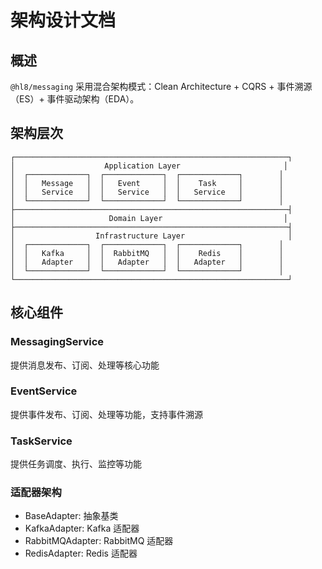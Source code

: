 # 架构设计文档

## 概述

`@hl8/messaging` 采用混合架构模式：Clean Architecture + CQRS + 事件溯源（ES）+ 事件驱动架构（EDA）。

## 架构层次

```
┌─────────────────────────────────────────────────────────────┐
│                    Application Layer                       │
│  ┌─────────────┐  ┌─────────────┐  ┌─────────────┐        │
│  │   Message   │  │   Event     │  │    Task     │        │
│  │   Service   │  │   Service   │  │   Service   │        │
│  └─────────────┘  └─────────────┘  └─────────────┘        │
├─────────────────────────────────────────────────────────────┤
│                     Domain Layer                           │
├─────────────────────────────────────────────────────────────┤
│                  Infrastructure Layer                       │
│  ┌─────────────┐  ┌─────────────┐  ┌─────────────┐        │
│  │   Kafka     │  │  RabbitMQ   │  │    Redis    │        │
│  │   Adapter   │  │   Adapter   │  │   Adapter   │        │
│  └─────────────┘  └─────────────┘  └─────────────┘        │
└─────────────────────────────────────────────────────────────┘
```

## 核心组件

### MessagingService
提供消息发布、订阅、处理等核心功能

### EventService
提供事件发布、订阅、处理等功能，支持事件溯源

### TaskService
提供任务调度、执行、监控等功能

### 适配器架构
- BaseAdapter: 抽象基类
- KafkaAdapter: Kafka 适配器
- RabbitMQAdapter: RabbitMQ 适配器
- RedisAdapter: Redis 适配器